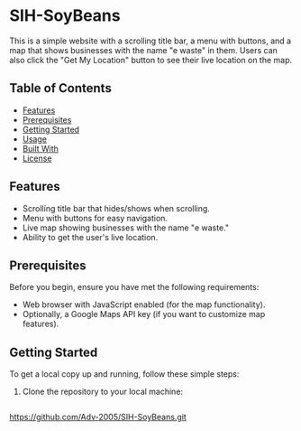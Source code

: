# SIH-SoyBeans

This is a simple website with a scrolling title bar, a menu with buttons, and a map that shows businesses with the name "e waste" in them. Users can also click the "Get My Location" button to see their live location on the map.

## Table of Contents

- [Features](#features)
- [Prerequisites](#prerequisites)
- [Getting Started](#getting-started)
- [Usage](#usage)
- [Built With](#built-with)
- [License](#license)

## Features

- Scrolling title bar that hides/shows when scrolling.
- Menu with buttons for easy navigation.
- Live map showing businesses with the name "e waste."
- Ability to get the user's live location.

## Prerequisites

Before you begin, ensure you have met the following requirements:

- Web browser with JavaScript enabled (for the map functionality).
- Optionally, a Google Maps API key (if you want to customize map features).

## Getting Started

To get a local copy up and running, follow these simple steps:

1. Clone the repository to your local machine:

   ```bash
https://github.com/Adv-2005/SIH-SoyBeans.git
